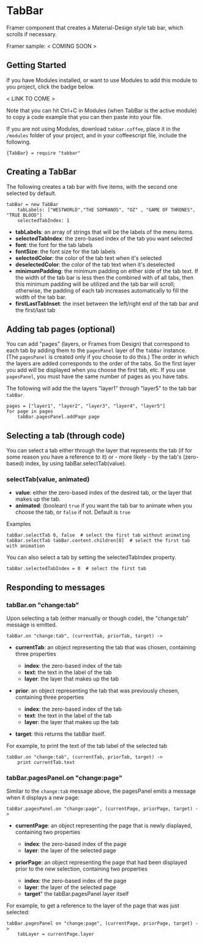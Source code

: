 # TabBar
Framer component that creates a Material-Design style tab bar, which scrolls if necessary.

Framer sample: < COMING SOON >


## Getting Started

If you have Modules installed, or want to use Modules to add this module to you project, click the badge below.

< LINK TO COME >

Note that you can hit Ctrl+C in Modules (when TabBar is the active module) to copy a code example that you can then paste into your file. 

If you are not using Modules, download `tabbar.coffee`, place it in the `/modules` folder of your project, and in your coffeescript file, include the following.

`{TabBar} = require "tabbar"`

## Creating a TabBar
The following creates a tab bar with five items, with the second one selected by default.
```
tabBar = new TabBar
	tabLabels: ["WESTWORLD","THE SOPRANOS", "OZ" , "GAME OF THRONES", "TRUE BLOOD"]
	selectedTabIndex: 1 
```
* **tabLabels**: an array of strings that will be the labels of the menu items.
* **selectedTabIndex**: the zero-based index of the tab you want selected
* **font**: the font for the tab labels
* **fontSize**: the font size for the tab labels
* **selectedColor**: the color of the tab text when it's selected
* **deselectedColor**: the color of the tab text when it's deselected
* **minimumPadding**: the minimum padding on either side of the tab text. If the width of the tab bar is less then the combined with of all tabs, then this minimum padding will be utilized and the tab bar will scroll; otherwise, the padding of each tab increases automatically to fill the width of the tab bar.
* **firstLastTabInset**: the inset between the left/right end of the tab bar and the first/last tab

## Adding tab pages (optional)
You can add "pages" (layers, or Frames from Design) that correspond to each tab by adding them to the `pagesPanel` layer of the `TabBar` instance. (The `pagesPanel` is created only if you choose to do this.) The order in which the layers are added corresponds to the order of the tabs. So the first layer you add will be displayed when you choose the first tab, etc.  If you use `pagesPanel`, you must have the same number of pages as you have tabs.

The following will add the the layers "layer1" through "layer5" to the tab bar `tabBar`.
```
pages = ["layer1", "layer2", "layer3", "layer4", "layer5"]
for page in pages
	tabBar.pagesPanel.addPage page
 ```
## Selecting a tab (through code) 
You can select a tab either through the layer that represents the tab (if for some reason you have a reference to it) or - more likely - by the tab's (zero-based) index, by using tabBar.selectTab(value).

### selectTab(value, animated)

* **value**: either the zero-based index of the desired tab, or the layer that makes up the tab.
* **animated**: (boolean) `true` if you want the tab bar to animate when you choose the tab, or `false` if not. Default is `true`

Examples
```
tabBar.selectTab 0, false  # select the first tab without animating
tabBar.selectTab tabBar.content.children[0]  # select the first tab with animation
```
You can also select a tab by setting the selectedTabIndex property.
```
tabBar.selectedTabIndex = 0  # select the first tab
```
## Responding to messages

### tabBar.on "change:tab"
Upon selecting a tab (either manually or though code), the "change:tab" message is emitted. 
```
tabBar.on "change:tab", (currentTab, priorTab, target) ->
```
* **currentTab**: an object representing the tab that was chosen, containing three properties
	* **index**: the zero-based index of the tab
	* **text**: the text in the label of the tab
	* **layer**: the layer that makes up the tab

* **prior**: an object representing the tab that was previously chosen, containing three properties
	* **index**: the zero-based index of the tab
	* **text**: the text in the label of the tab
	* **layer**: the layer that makes up the tab

* **target**: this returns the tabBar itself.
  
For example, to print the text of the tab label of the selected tab
```
tabBar.on "change:tab", (currentTab, priorTab, target) ->
	print currentTab.text
```
### tabBar.pagesPanel.on "change:page"
Similar to the `change:tab` message above, the pagesPanel emits a message when it displays a new page:
```
tabBar.pagesPanel.on "change:page", (currentPage, priorPage, target) ->
```
* **currentPage**: an object representing the page that is newly displayed, containing two properties
 	* **index**: the zero-based index of the page
 	* **layer**: the layer of the selected page
  
* **priorPage**: an object representing the page that had been displayed prior to the new selection, containing two properties
	* **index**: the zero-based index of the page
	* **layer**: the layer of the selected page
	* **target**" the tabBar.pagesPanel layer itself

For example, to get a reference to the layer of the page that was just selected: 
```
tabBar.pagesPanel on "change:page", (currentPage, priorPage, target) ->
	tabLayer = currentPage.layer
```
